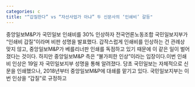```yaml
---
categories: c
title: "“갑질한다” vs “자선사업가 아냐” 두 신문사의 ‘인쇄비’ 갈등"
---
```

중앙일보M&P가 국민일보 인쇄비를 30% 인상하자 전국언론노동조합 국민일보지부가 “인쇄비 갑질”이라며 비판 성명을 발표했다. 갑작스럽게 인쇄비를 인상하는 건 관례상 맞지 않고, 중앙일보M&P가 베를리너판 인쇄를 독점하고 있기 때문에 이 같은 일이 벌어졌다는 것이다. 하지만 중앙일보M&P 측은 “불가피한 인상”이라는 입장이다.이번 인쇄비 인상은 19일 자 국민일보지부 성명을 통해 알려졌다. 당초 국민일보는 자체적으로 신문을 인쇄했으나, 2018년부터 중앙일보M&P에 대쇄를 맡기고 있다. 국민일보지부는 이번 인상을 “갑질”로 규정하고